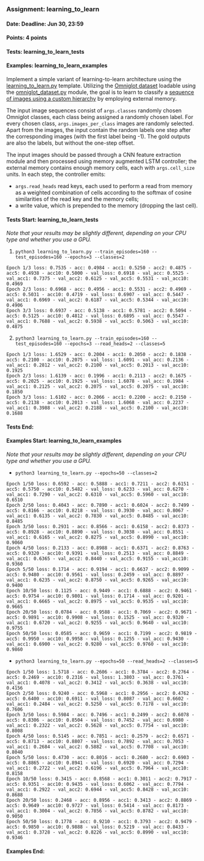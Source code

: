 ### Assignment: learning_to_learn
#### Date: Deadline: Jun 30, 23:59
#### Points: 4 points
#### Tests: learning_to_learn_tests
#### Examples: learning_to_learn_examples

Implement a simple variant of learning-to-learn architecture using the
[learning_to_learn.py](https://github.com/ufal/npfl114/tree/master/labs/14/learning_to_learn.py)
template. Utilizing the [Omniglot dataset](https://ufal.mff.cuni.cz/~straka/courses/npfl114/2223/demos/omniglot_demo.html)
loadable using the [omniglot_dataset.py](https://github.com/ufal/npfl114/tree/master/labs/14/omniglot_dataset.py)
module, the goal is to learn to classify a
[sequence of images using a custom hierarchy](https://ufal.mff.cuni.cz/~straka/courses/npfl114/2223/demos/learning_to_learn_demo.html)
by employing external memory.

The input image sequences consist of `args.classes` randomly chosen Omniglot
classes, each class being assigned a randomly chosen label. For every chosen
class, `args.images_per_class` images are randomly selected. Apart from the
images, the input contain the random labels one step after the corresponding
images (with the first label being -1). The gold outputs are also the labels,
but without the one-step offset.

The input images should be passed through a CNN feature extraction module
and then processed using memory augmented LSTM controller; the external memory
contains enough memory cells, each with `args.cell_size` units. In each step,
the controller emits:
- `args.read_heads` read keys, each used to perform a read from memory as
  a weighted combination of cells according to the softmax of cosine
  similarities of the read key and the memory cells;
- a write value, which is prepended to the memory (dropping the last cell).

#### Tests Start: learning_to_learn_tests
_Note that your results may be slightly different, depending on your CPU type and whether you use a GPU._
1. `python3 learning_to_learn.py --train_episodes=160 --test_episodes=160 --epochs=3 --classes=2`
```
Epoch 1/3 loss: 0.7535 - acc: 0.4984 - acc1: 0.5250 - acc2: 0.4875 - acc5: 0.4938 - acc10: 0.5000 - val_loss: 0.6918 - val_acc: 0.5525 - val_acc1: 0.7375 - val_acc2: 0.6125 - val_acc5: 0.5531 - val_acc10: 0.4969
Epoch 2/3 loss: 0.6968 - acc: 0.4956 - acc1: 0.5531 - acc2: 0.4969 - acc5: 0.5031 - acc10: 0.4719 - val_loss: 0.6907 - val_acc: 0.5447 - val_acc1: 0.6969 - val_acc2: 0.6187 - val_acc5: 0.5344 - val_acc10: 0.4906
Epoch 3/3 loss: 0.6937 - acc: 0.5138 - acc1: 0.5781 - acc2: 0.5094 - acc5: 0.5125 - acc10: 0.4812 - val_loss: 0.6895 - val_acc: 0.5547 - val_acc1: 0.7688 - val_acc2: 0.5938 - val_acc5: 0.5063 - val_acc10: 0.4875
```
2. `python3 learning_to_learn.py --train_episodes=160 --test_episodes=160 --epochs=3 --read_heads=2 --classes=5`
```
Epoch 1/3 loss: 1.6529 - acc: 0.2004 - acc1: 0.2050 - acc2: 0.1838 - acc5: 0.2100 - acc10: 0.2075 - val_loss: 1.6091 - val_acc: 0.2136 - val_acc1: 0.2812 - val_acc2: 0.2100 - val_acc5: 0.2013 - val_acc10: 0.1925
Epoch 2/3 loss: 1.6139 - acc: 0.1996 - acc1: 0.2113 - acc2: 0.1675 - acc5: 0.2025 - acc10: 0.1925 - val_loss: 1.6078 - val_acc: 0.1984 - val_acc1: 0.2125 - val_acc2: 0.2075 - val_acc5: 0.2075 - val_acc10: 0.1850
Epoch 3/3 loss: 1.6102 - acc: 0.2066 - acc1: 0.2200 - acc2: 0.2150 - acc5: 0.2138 - acc10: 0.2013 - val_loss: 1.6068 - val_acc: 0.2237 - val_acc1: 0.3988 - val_acc2: 0.2188 - val_acc5: 0.2100 - val_acc10: 0.1688
```
#### Tests End:
#### Examples Start: learning_to_learn_examples
_Note that your results may be slightly different, depending on your CPU type and whether you use a GPU._
- `python3 learning_to_learn.py --epochs=50 --classes=2`
```
Epoch 1/50 loss: 0.6592 - acc: 0.5888 - acc1: 0.7211 - acc2: 0.6151 - acc5: 0.5750 - acc10: 0.5482 - val_loss: 0.6233 - val_acc: 0.6270 - val_acc1: 0.7290 - val_acc2: 0.6310 - val_acc5: 0.5960 - val_acc10: 0.6510
Epoch 2/50 loss: 0.4043 - acc: 0.7890 - acc1: 0.6024 - acc2: 0.7499 - acc5: 0.8166 - acc10: 0.8218 - val_loss: 0.3930 - val_acc: 0.8067 - val_acc1: 0.6135 - val_acc2: 0.7830 - val_acc5: 0.8485 - val_acc10: 0.8485
Epoch 3/50 loss: 0.2931 - acc: 0.8566 - acc1: 0.6158 - acc2: 0.8373 - acc5: 0.8928 - acc10: 0.8890 - val_loss: 0.3038 - val_acc: 0.8551 - val_acc1: 0.6165 - val_acc2: 0.8275 - val_acc5: 0.8990 - val_acc10: 0.9060
Epoch 4/50 loss: 0.2133 - acc: 0.8988 - acc1: 0.6371 - acc2: 0.8763 - acc5: 0.9320 - acc10: 0.9391 - val_loss: 0.2513 - val_acc: 0.8849 - val_acc1: 0.6365 - val_acc2: 0.8440 - val_acc5: 0.9155 - val_acc10: 0.9360
Epoch 5/50 loss: 0.1714 - acc: 0.9194 - acc1: 0.6637 - acc2: 0.9099 - acc5: 0.9480 - acc10: 0.9561 - val_loss: 0.2459 - val_acc: 0.8897 - val_acc1: 0.6235 - val_acc2: 0.8750 - val_acc5: 0.9265 - val_acc10: 0.9400
Epoch 10/50 loss: 0.1125 - acc: 0.9449 - acc1: 0.6888 - acc2: 0.9461 - acc5: 0.9754 - acc10: 0.9801 - val_loss: 0.1714 - val_acc: 0.9201 - val_acc1: 0.6665 - val_acc2: 0.8975 - val_acc5: 0.9535 - val_acc10: 0.9665
Epoch 20/50 loss: 0.0784 - acc: 0.9588 - acc1: 0.7069 - acc2: 0.9671 - acc5: 0.9891 - acc10: 0.9908 - val_loss: 0.1525 - val_acc: 0.9320 - val_acc1: 0.6720 - val_acc2: 0.9255 - val_acc5: 0.9640 - val_acc10: 0.9755
Epoch 50/50 loss: 0.0585 - acc: 0.9659 - acc1: 0.7199 - acc2: 0.9819 - acc5: 0.9950 - acc10: 0.9958 - val_loss: 0.1255 - val_acc: 0.9430 - val_acc1: 0.6900 - val_acc2: 0.9280 - val_acc5: 0.9760 - val_acc10: 0.9860
```
- `python3 learning_to_learn.py --epochs=50 --read_heads=2 --classes=5`
```
Epoch 1/50 loss: 1.5718 - acc: 0.2606 - acc1: 0.3784 - acc2: 0.2764 - acc5: 0.2469 - acc10: 0.2316 - val_loss: 1.3803 - val_acc: 0.3761 - val_acc1: 0.4078 - val_acc2: 0.3412 - val_acc5: 0.3638 - val_acc10: 0.4156
Epoch 2/50 loss: 0.9240 - acc: 0.5968 - acc1: 0.2956 - acc2: 0.4762 - acc5: 0.6400 - acc10: 0.6911 - val_loss: 0.8087 - val_acc: 0.6602 - val_acc1: 0.2484 - val_acc2: 0.5250 - val_acc5: 0.7178 - val_acc10: 0.7606
Epoch 3/50 loss: 0.5984 - acc: 0.7496 - acc1: 0.2499 - acc2: 0.6078 - acc5: 0.8306 - acc10: 0.8504 - val_loss: 0.7452 - val_acc: 0.6980 - val_acc1: 0.2322 - val_acc2: 0.5628 - val_acc5: 0.7754 - val_acc10: 0.8008
Epoch 4/50 loss: 0.5145 - acc: 0.7851 - acc1: 0.2579 - acc2: 0.6571 - acc5: 0.8713 - acc10: 0.8807 - val_loss: 0.7892 - val_acc: 0.7053 - val_acc1: 0.2684 - val_acc2: 0.5882 - val_acc5: 0.7708 - val_acc10: 0.8040
Epoch 5/50 loss: 0.4730 - acc: 0.8016 - acc1: 0.2680 - acc2: 0.6903 - acc5: 0.8865 - acc10: 0.8941 - val_loss: 0.6920 - val_acc: 0.7294 - val_acc1: 0.2722 - val_acc2: 0.6196 - val_acc5: 0.7964 - val_acc10: 0.8158
Epoch 10/50 loss: 0.3415 - acc: 0.8568 - acc1: 0.3011 - acc2: 0.7917 - acc5: 0.9351 - acc10: 0.9435 - val_loss: 0.6062 - val_acc: 0.7794 - val_acc1: 0.2922 - val_acc2: 0.6944 - val_acc5: 0.8428 - val_acc10: 0.8688
Epoch 20/50 loss: 0.2468 - acc: 0.8956 - acc1: 0.3413 - acc2: 0.8869 - acc5: 0.9649 - acc10: 0.9727 - val_loss: 0.5414 - val_acc: 0.8173 - val_acc1: 0.3004 - val_acc2: 0.7856 - val_acc5: 0.8782 - val_acc10: 0.9050
Epoch 50/50 loss: 0.1778 - acc: 0.9210 - acc1: 0.3793 - acc2: 0.9479 - acc5: 0.9850 - acc10: 0.9888 - val_loss: 0.5219 - val_acc: 0.8433 - val_acc1: 0.3728 - val_acc2: 0.8226 - val_acc5: 0.8990 - val_acc10: 0.9346
```
#### Examples End:
